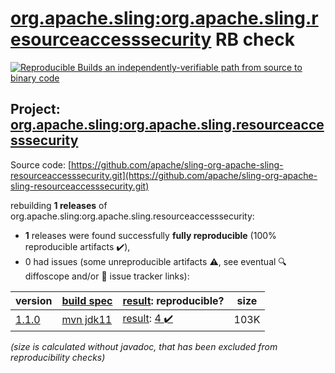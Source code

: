 [org.apache.sling:org.apache.sling.resourceaccesssecurity](https://central.sonatype.com/artifact/org.apache.sling/org.apache.sling.resourceaccesssecurity/versions) RB check
=======

[![Reproducible Builds](https://reproducible-builds.org/images/logos/rb.svg) an independently-verifiable path from source to binary code](https://reproducible-builds.org/)

## Project: [org.apache.sling:org.apache.sling.resourceaccesssecurity](https://central.sonatype.com/artifact/org.apache.sling/org.apache.sling.resourceaccesssecurity/versions)

Source code: [https://github.com/apache/sling-org-apache-sling-resourceaccesssecurity.git](https://github.com/apache/sling-org-apache-sling-resourceaccesssecurity.git)

rebuilding **1 releases** of org.apache.sling:org.apache.sling.resourceaccesssecurity:
- **1** releases were found successfully **fully reproducible** (100% reproducible artifacts :heavy_check_mark:),
- 0 had issues (some unreproducible artifacts :warning:, see eventual :mag: diffoscope and/or :memo: issue tracker links):

| version | [build spec](/BUILDSPEC.md) | [result](https://reproducible-builds.org/docs/jvm/): reproducible? | size |
| -- | --------- | ------ | -- |
| [1.1.0](https://central.sonatype.com/artifact/org.apache.sling/org.apache.sling.resourceaccesssecurity/1.1.0/pom) | [mvn jdk11](org.apache.sling.resourceaccesssecurity-1.1.0.buildspec) | [result](org.apache.sling.resourceaccesssecurity-1.1.0.buildinfo): [4 :heavy_check_mark: ](org.apache.sling.resourceaccesssecurity-1.1.0.buildcompare) | 103K |

<i>(size is calculated without javadoc, that has been excluded from reproducibility checks)</i>
